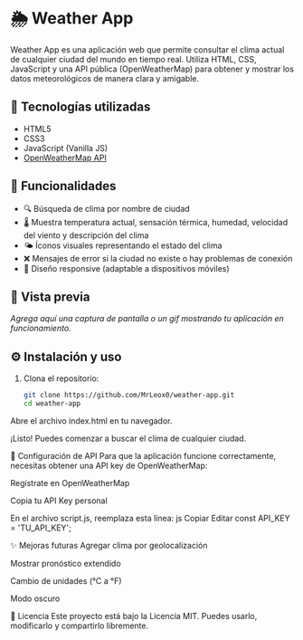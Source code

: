 # 🌦️ Weather App

Weather App es una aplicación web que permite consultar el clima actual de cualquier ciudad del mundo en tiempo real. Utiliza HTML, CSS, JavaScript y una API pública (OpenWeatherMap) para obtener y mostrar los datos meteorológicos de manera clara y amigable.

## 🧰 Tecnologías utilizadas

- HTML5
- CSS3
- JavaScript (Vanilla JS)
- [OpenWeatherMap API](https://openweathermap.org/api)

## 🚀 Funcionalidades

- 🔍 Búsqueda de clima por nombre de ciudad
- 🌡️ Muestra temperatura actual, sensación térmica, humedad, velocidad del viento y descripción del clima
- 🌤️ Íconos visuales representando el estado del clima
- ❌ Mensajes de error si la ciudad no existe o hay problemas de conexión
- 📱 Diseño responsive (adaptable a dispositivos móviles)

## 📸 Vista previa

_Agrega aquí una captura de pantalla o un gif mostrando tu aplicación en funcionamiento._

## ⚙️ Instalación y uso

1. Clona el repositorio:
   ```bash
   git clone https://github.com/MrLeox0/weather-app.git
   cd weather-app
Abre el archivo index.html en tu navegador.

¡Listo! Puedes comenzar a buscar el clima de cualquier ciudad.

🔑 Configuración de API
Para que la aplicación funcione correctamente, necesitas obtener una API key de OpenWeatherMap:

Regístrate en OpenWeatherMap

Copia tu API Key personal

En el archivo script.js, reemplaza esta línea:
js
Copiar
Editar
const API_KEY = 'TU_API_KEY';

✨ Mejoras futuras
Agregar clima por geolocalización

Mostrar pronóstico extendido

Cambio de unidades (°C a °F)

Modo oscuro

📄 Licencia
Este proyecto está bajo la Licencia MIT. Puedes usarlo, modificarlo y compartirlo libremente.
